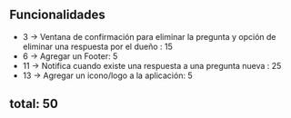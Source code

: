 ## Funcionalidades

- 3 -> Ventana de confirmación para eliminar la pregunta y opción de
eliminar una respuesta por el dueño   : 15  
- 6 -> Agregar un Footer: 5
- 11 -> Notifica cuando existe una respuesta a una pregunta nueva : 25
- 13 -> Agregar un icono/logo a la aplicación: 5


## total: 50
